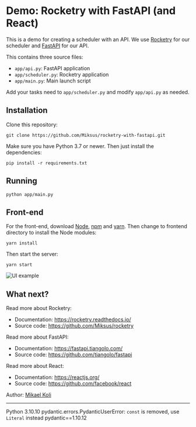 # Demo: Rocketry with FastAPI (and React)

This is a demo for creating a scheduler with an API.
We use [Rocketry](https://rocketry.readthedocs.io/)
for our scheduler and [FastAPI](https://fastapi.tiangolo.com/)
for our API.

This contains three source files:

- ``app/api.py``: FastAPI application
- ``app/scheduler.py``: Rocketry application
- ``app/main.py``: Main launch script

Add your tasks need to ``app/scheduler.py`` and 
modify ``app/api.py`` as needed.

## Installation

Clone this repository:

```console
git clone https://github.com/Miksus/rocketry-with-fastapi.git
```

Make sure you have Python 3.7 or newer.
Then just install the dependencies:

```console
pip install -r requirements.txt
```

## Running

```console
python app/main.py
```

## Front-end

For the front-end, download [Node](https://nodejs.org/en/), [npm](https://www.npmjs.com/) and [yarn](https://classic.yarnpkg.com).
Then change to frontend directory to install the Node modules:

```npm
yarn install
```

Then start the server:

```npm
yarn start
```

![UI example](https://github.com/Miksus/rocketry-with-fastapi/blob/master/docs/demo.gif)

## What next?

Read more about Rocketry:

- Documentation: https://rocketry.readthedocs.io/
- Source code: https://github.com/Miksus/rocketry

Read more about FastAPI:

- Documentation: https://fastapi.tiangolo.com/
- Source code: https://github.com/tiangolo/fastapi

Read more about React:

- Documentation: https://reactjs.org/
- Source code: https://github.com/facebook/react


Author: [Mikael Koli](https://github.com/Miksus)


----
Python 3.10.10
pydantic.errors.PydanticUserError: `const` is removed, use `Literal` instead
pydantic==1.10.12
